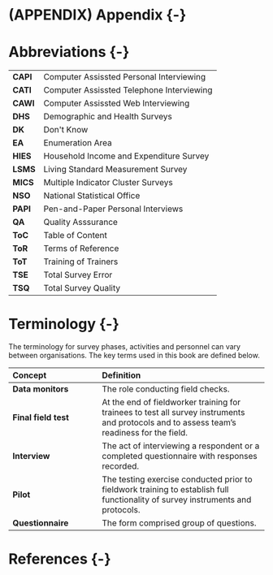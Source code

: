 # (APPENDIX) Appendix {-} 


# Abbreviations {-} 

<table class="table" style="margin-left: auto; margin-right: auto;">
<tbody>
  <tr>
   <td style="text-align:left;font-weight: bold;"> CAPI </td>
   <td style="text-align:left;"> Computer Assissted Personal Interviewing </td>
  </tr>
  <tr>
   <td style="text-align:left;font-weight: bold;"> CATI </td>
   <td style="text-align:left;"> Computer Assissted Telephone Interviewing </td>
  </tr>
  <tr>
   <td style="text-align:left;font-weight: bold;"> CAWI </td>
   <td style="text-align:left;"> Computer Assissted Web Interviewing </td>
  </tr>
  <tr>
   <td style="text-align:left;font-weight: bold;"> DHS </td>
   <td style="text-align:left;"> Demographic and Health Surveys </td>
  </tr>
  <tr>
   <td style="text-align:left;font-weight: bold;"> DK </td>
   <td style="text-align:left;"> Don't Know </td>
  </tr>
  <tr>
   <td style="text-align:left;font-weight: bold;"> EA </td>
   <td style="text-align:left;"> Enumeration Area </td>
  </tr>
  <tr>
   <td style="text-align:left;font-weight: bold;"> HIES </td>
   <td style="text-align:left;"> Household Income and Expenditure Survey </td>
  </tr>
  <tr>
   <td style="text-align:left;font-weight: bold;"> LSMS </td>
   <td style="text-align:left;"> Living Standard Measurement Survey </td>
  </tr>
  <tr>
   <td style="text-align:left;font-weight: bold;"> MICS </td>
   <td style="text-align:left;"> Multiple Indicator Cluster Surveys </td>
  </tr>
  <tr>
   <td style="text-align:left;font-weight: bold;"> NSO </td>
   <td style="text-align:left;"> National Statistical Office </td>
  </tr>
  <tr>
   <td style="text-align:left;font-weight: bold;"> PAPI </td>
   <td style="text-align:left;"> Pen-and-Paper Personal Interviews </td>
  </tr>
  <tr>
   <td style="text-align:left;font-weight: bold;"> QA </td>
   <td style="text-align:left;"> Quality Asssurance </td>
  </tr>
  <tr>
   <td style="text-align:left;font-weight: bold;"> ToC </td>
   <td style="text-align:left;"> Table of Content </td>
  </tr>
  <tr>
   <td style="text-align:left;font-weight: bold;"> ToR </td>
   <td style="text-align:left;"> Terms of Reference </td>
  </tr>
  <tr>
   <td style="text-align:left;font-weight: bold;"> ToT </td>
   <td style="text-align:left;"> Training of Trainers </td>
  </tr>
  <tr>
   <td style="text-align:left;font-weight: bold;"> TSE </td>
   <td style="text-align:left;"> Total Survey Error </td>
  </tr>
  <tr>
   <td style="text-align:left;font-weight: bold;"> TSQ </td>
   <td style="text-align:left;"> Total Survey Quality </td>
  </tr>
</tbody>
</table>

# Terminology {-}

The terminology for survey phases, activities and personnel can vary between organisations. The key terms used in this book are defined below.  

<table class="table" style="margin-left: auto; margin-right: auto;">
 <thead>
  <tr>
   <th style="text-align:left;"> Concept </th>
   <th style="text-align:left;"> Definition </th>
  </tr>
 </thead>
<tbody>
  <tr>
   <td style="text-align:left;min-width: 10em; font-weight: bold;"> Data monitors </td>
   <td style="text-align:left;"> The role conducting field checks. </td>
  </tr>
  <tr>
   <td style="text-align:left;min-width: 10em; font-weight: bold;"> Final field test </td>
   <td style="text-align:left;"> At the end of fieldworker training for trainees to test all survey instruments and protocols and to assess team’s readiness for the field. </td>
  </tr>
  <tr>
   <td style="text-align:left;min-width: 10em; font-weight: bold;"> Interview </td>
   <td style="text-align:left;"> The act of interviewing a respondent or a completed questionnaire with responses recorded. </td>
  </tr>
  <tr>
   <td style="text-align:left;min-width: 10em; font-weight: bold;"> Pilot </td>
   <td style="text-align:left;"> The testing exercise conducted prior to fieldwork training to establish full functionality of survey instruments and protocols. </td>
  </tr>
  <tr>
   <td style="text-align:left;min-width: 10em; font-weight: bold;"> Questionnaire </td>
   <td style="text-align:left;"> The form comprised group of questions. </td>
  </tr>
</tbody>
</table>

# References {-} 

